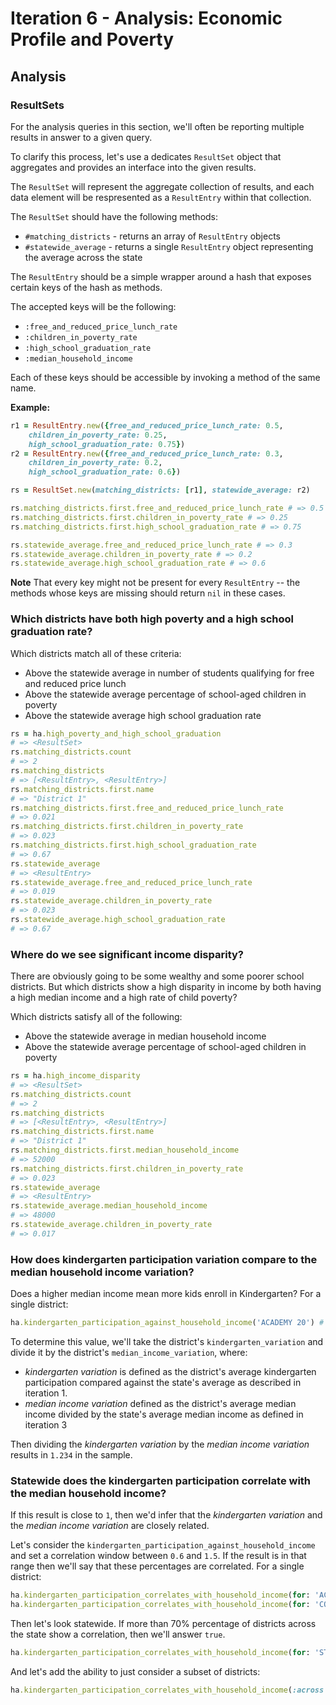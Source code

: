 # Iteration 6 - Analysis: Economic Profile and Poverty

## Analysis

### ResultSets

For the analysis queries in this section, we'll often be
reporting multiple results in answer to a given query.

To clarify this process, let's use a dedicates `ResultSet` object that aggregates
and provides an interface into the given results.

The `ResultSet` will represent the aggregate collection of results, and
each data element will be respresented as a `ResultEntry` within that
collection.

The `ResultSet` should have the following methods:

* `#matching_districts` - returns an array of `ResultEntry` objects
* `#statewide_average` - returns a single `ResultEntry` object representing the average across the state

The `ResultEntry` should be a simple wrapper around a hash that
exposes certain keys of the hash as methods.

The accepted keys will be the following:

* `:free_and_reduced_price_lunch_rate`
* `:children_in_poverty_rate`
* `:high_school_graduation_rate`
* `:median_household_income`

Each of these keys should be accessible by invoking a method
of the same name.

**Example:**

```ruby
r1 = ResultEntry.new({free_and_reduced_price_lunch_rate: 0.5,
	children_in_poverty_rate: 0.25,
    high_school_graduation_rate: 0.75})
r2 = ResultEntry.new({free_and_reduced_price_lunch_rate: 0.3,
	children_in_poverty_rate: 0.2,
    high_school_graduation_rate: 0.6})

rs = ResultSet.new(matching_districts: [r1], statewide_average: r2)

rs.matching_districts.first.free_and_reduced_price_lunch_rate # => 0.5
rs.matching_districts.first.children_in_poverty_rate # => 0.25
rs.matching_districts.first.high_school_graduation_rate # => 0.75

rs.statewide_average.free_and_reduced_price_lunch_rate # => 0.3
rs.statewide_average.children_in_poverty_rate # => 0.2
rs.statewide_average.high_school_graduation_rate # => 0.6
```

**Note** That every key might not be present for every `ResultEntry` --
the methods whose keys are missing should return `nil` in these cases.

### Which districts have both high poverty and a high school graduation rate?

Which districts match all of these criteria:

* Above the statewide average in number of students qualifying for free and reduced price lunch
* Above the statewide average percentage of school-aged children in poverty
* Above the statewide average high school graduation rate

```ruby
rs = ha.high_poverty_and_high_school_graduation
# => <ResultSet>
rs.matching_districts.count
# => 2
rs.matching_districts
# => [<ResultEntry>, <ResultEntry>]
rs.matching_districts.first.name
# => "District 1"
rs.matching_districts.first.free_and_reduced_price_lunch_rate
# => 0.021
rs.matching_districts.first.children_in_poverty_rate
# => 0.023
rs.matching_districts.first.high_school_graduation_rate
# => 0.67
rs.statewide_average
# => <ResultEntry>
rs.statewide_average.free_and_reduced_price_lunch_rate
# => 0.019
rs.statewide_average.children_in_poverty_rate
# => 0.023
rs.statewide_average.high_school_graduation_rate
# => 0.67
```

### Where do we see significant income disparity?

There are obviously going to be some wealthy and some poorer school districts. But which districts show a high disparity in income by both having a high median income and a high rate of child poverty?

Which districts satisfy all of the following:

* Above the statewide average in median household income
* Above the statewide average percentage of school-aged children in poverty

```ruby
rs = ha.high_income_disparity
# => <ResultSet>
rs.matching_districts.count
# => 2
rs.matching_districts
# => [<ResultEntry>, <ResultEntry>]
rs.matching_districts.first.name
# => "District 1"
rs.matching_districts.first.median_household_income
# => 52000
rs.matching_districts.first.children_in_poverty_rate
# => 0.023
rs.statewide_average
# => <ResultEntry>
rs.statewide_average.median_household_income
# => 48000
rs.statewide_average.children_in_poverty_rate
# => 0.017
```

### How does kindergarten participation variation compare to the median household income variation?

Does a higher median income mean more kids enroll in Kindergarten? For a single district:

```ruby
ha.kindergarten_participation_against_household_income('ACADEMY 20') # => 1.234
```

To determine this value, we'll take the district's `kindergarten_variation` and
divide it by the district's `median_income_variation`, where:

* *kindergarten variation* is defined as the district's average kindergarten participation
compared against the state's average as described in iteration 1.
* *median income variation* defined as the district's average median income divided by the state's average median income
as defined in iteration 3

Then dividing the *kindergarten variation* by the *median income variation* results in `1.234` in the sample.


### Statewide does the kindergarten participation correlate with the median household income?

If this result is close to `1`, then we'd infer that the *kindergarten variation* and the *median income variation* are closely related.

Let's consider the `kindergarten_participation_against_household_income` and set a correlation window between `0.6` and `1.5`.
If the result is in that range then we'll say that these percentages are correlated. For a single district:

```ruby
ha.kindergarten_participation_correlates_with_household_income(for: 'ACADEMY 20') # => true
ha.kindergarten_participation_correlates_with_household_income(for: 'COLORADO') # => true
```

Then let's look statewide.
If more than 70% percentage of districts across the state show a correlation, then we'll answer `true`.

```ruby
ha.kindergarten_participation_correlates_with_household_income(for: 'STATEWIDE') # => true
```

And let's add the ability to just consider a subset of districts:

```ruby
ha.kindergarten_participation_correlates_with_household_income(:across => ['ACADEMY 20', 'YUMA SCHOOL DISTRICT 1', 'WILEY RE-13 JT', 'SPRINGFIELD RE-4']) # => false
```
